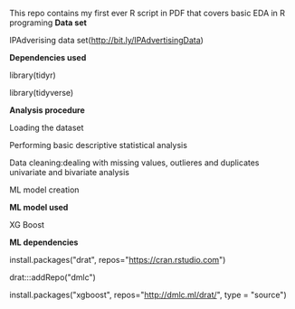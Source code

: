 This repo contains my first ever R script in PDF that covers basic EDA in R programing
**Data set**

IPAdverising data set(http://bit.ly/IPAdvertisingData)

**Dependencies used**

library(tidyr)

library(tidyverse)

**Analysis procedure**

Loading the dataset 

Performing basic descriptive statistical analysis

Data cleaning:dealing with missing values, outlieres and duplicates 
univariate and bivariate analysis

ML model creation

**ML model used**

XG Boost

**ML dependencies**

install.packages("drat", repos="https://cran.rstudio.com")

drat:::addRepo("dmlc")

install.packages("xgboost", repos="http://dmlc.ml/drat/", type = "source")

